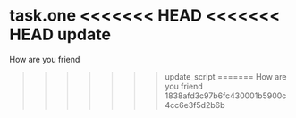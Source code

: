 task.one
<<<<<<< HEAD
<<<<<<< HEAD
update
=======
How are you friend
>>>>>>> update_script
=======
How are you friend
>>>>>>> 1838afd3c97b6fc430001b5900c4cc6e3f5d2b6b
